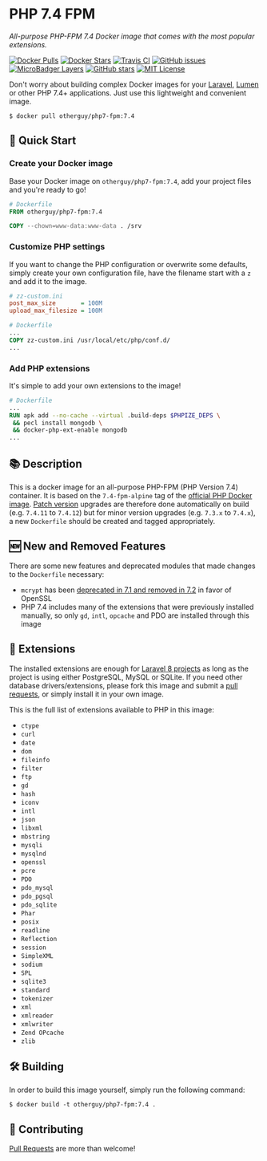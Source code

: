 # PHP 7.4 FPM

_All-purpose PHP-FPM 7.4 Docker image that comes with the most popular extensions._

[![Docker Pulls](https://img.shields.io/docker/pulls/otherguy/php7-fpm?style=flat-square)][dockerhub]
[![Docker Stars](https://img.shields.io/docker/stars/otherguy/php7-fpm?style=flat-square)][dockerhub]
[![Travis CI](https://img.shields.io/travis/com/otherguy/docker-php7-fpm?style=flat-square)][travis]
[![GitHub issues](https://img.shields.io/github/issues/otherguy/docker-php7-fpm?style=flat-square)][issues]
[![MicroBadger Layers](https://img.shields.io/microbadger/layers/otherguy/php7-fpm?style=flat-square)][microbadger]
[![GitHub stars](https://img.shields.io/github/stars/otherguy/docker-php7-fpm?color=violet&style=flat-square)][stargazers]
[![MIT License](https://img.shields.io/github/license/otherguy/docker-php7-fpm?color=orange&style=flat-square)][license]

[dockerhub]: https://hub.docker.com/r/otherguy/php7-fpm/
[travis]: https://travis-ci.com/otherguy/docker-php7-fpm
[license]: https://tldrlegal.com/license/mit-license
[microbadger]: https://microbadger.com/images/otherguy/php7-fpm
[stargazers]: https://github.com/otherguy/php7-fpm/stargazers
[issues]: https://github.com/otherguy/docker-php7-fpm/issues

Don't worry about building complex Docker images for your [Laravel](https://laravel.com), [Lumen](https://lumen.laravel.com)
or other PHP 7.4+ applications. Just use this lightweight and convenient image.

    $ docker pull otherguy/php7-fpm:7.4

## 🌈 Quick Start

### Create your Docker image

Base your Docker image on `otherguy/php7-fpm:7.4`, add your project files and you're ready to go!

```Dockerfile
# Dockerfile
FROM otherguy/php7-fpm:7.4

COPY --chown=www-data:www-data . /srv
```

### Customize PHP settings

If you want to change the PHP configuration or overwrite some defaults, simply create your own
configuration file, have the filename start with a `z` and add it to the image.

```ini
# zz-custom.ini
post_max_size       = 100M
upload_max_filesize = 100M
```

```Dockerfile
# Dockerfile
...
COPY zz-custom.ini /usr/local/etc/php/conf.d/
...
```

### Add PHP extensions

It's simple to add your own extensions to the image!

```Dockerfile
# Dockerfile
...
RUN apk add --no-cache --virtual .build-deps $PHPIZE_DEPS \
 && pecl install mongodb \
 && docker-php-ext-enable mongodb
...
```

## 📚 Description

This is a docker image for an all-purpose PHP-FPM (PHP Version 7.4) container.  It is based on the `7.4-fpm-alpine`
tag of the [official PHP Docker image](https://hub.docker.com/_/php/). [Patch version](http://semver.org) upgrades
are therefore done automatically on build (e.g. `7.4.11` to `7.4.12`) but for minor version upgrades
(e.g. `7.3.x` to `7.4.x`), a new `Dockerfile` should be created and tagged appropriately.

## 🆕 New and Removed Features

There are some new features and deprecated modules that made changes to the `Dockerfile` necessary:

* `mcrypt` has been [deprecated in 7.1 and removed in 7.2](http://php.net/manual/en/migration71.deprecated.php) in
  favor of OpenSSL
* PHP 7.4 includes many of the extensions that were previously installed manually, so only `gd`, `intl`, `opcache` and
  PDO are installed through this image

## 🧮 Extensions

The installed extensions are enough for [Laravel 8 projects](https://laravel.com/docs/8.x/installation) as long as the project
is using either PostgreSQL, MySQL or SQLite. If you need other database drivers/extensions, please fork this image and submit
a [pull requests](https://github.com/otherguy/docker-php7-fpm/pulls), or simply install it in your own image.

This is the full list of extensions available to PHP in this image:

* `ctype`
* `curl`
* `date`
* `dom`
* `fileinfo`
* `filter`
* `ftp`
* `gd`
* `hash`
* `iconv`
* `intl`
* `json`
* `libxml`
* `mbstring`
* `mysqli`
* `mysqlnd`
* `openssl`
* `pcre`
* `PDO`
* `pdo_mysql`
* `pdo_pgsql`
* `pdo_sqlite`
* `Phar`
* `posix`
* `readline`
* `Reflection`
* `session`
* `SimpleXML`
* `sodium`
* `SPL`
* `sqlite3`
* `standard`
* `tokenizer`
* `xml`
* `xmlreader`
* `xmlwriter`
* `Zend OPcache`
* `zlib`

## 🛠 Building

In order to build this image yourself, simply run the following command:

    $ docker build -t otherguy/php7-fpm:7.4 .

## 🚧 Contributing

[Pull Requests](https://github.com/otherguy/docker-php7-fpm/pulls) are more than welcome!
